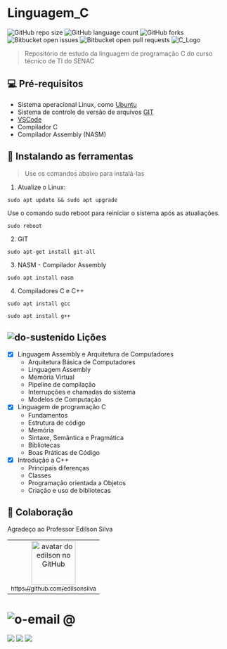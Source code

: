 # Linguagem_C
![GitHub repo size](https://img.shields.io/github/repo-size/iuricode/README-template?style=for-the-badge)
![GitHub language count](https://img.shields.io/github/languages/count/iuricode/README-template?style=for-the-badge)
![GitHub forks](https://img.shields.io/github/forks/iuricode/README-template?style=for-the-badge)
![Bitbucket open issues](https://img.shields.io/bitbucket/issues/iuricode/README-template?style=for-the-badge)
![Bitbucket open pull requests](https://img.shields.io/bitbucket/pr-raw/iuricode/README-template?style=for-the-badge)
<img src="https://softcodeon.com/wp-content/uploads/2020/03/Learn-C-2-1.png" alt="C_Logo">
>Repositório de estudo da linguagem de programação C do curso técnico de TI do SENAC

## 💻 Pré-requisitos
* Sistema operacional Linux, como [Ubuntu](https://ubuntu.com/)
* Sistema de controle de versão de arquivos [GIT](https://git-scm.com/)
* [VSCode](code.visualstudio.com/download)
* Compilador C
* Compilador Assembly (NASM)

## 🚀 Instalando as ferramentas
>Use os comandos abaixo para instalá-las
1.  Atualize o Linux:
```
sudo apt update && sudo apt upgrade
```
Use o comando sudo reboot para reiniciar o sistema após as atualiações.
```
sudo reboot
```

2.  GIT
```
sudo apt-get install git-all

```
3.  NASM - Compilador Assembly
```
sudo apt install nasm
```

4. Compiladores C e C++
```
sudo apt install gcc
```
```
sudo apt install g++
```

## ![do-sustenido](https://user-images.githubusercontent.com/101400029/163452742-a6592fd3-c4bd-4b38-8c7f-032d04d668a6.png) Lições 
- [x] Linguagem Assembly e Arquitetura de Computadores
  * Arquitetura Básica de Computadores
  * Linguagem Assembly
  * Memória Virtual
  * Pipeline de compilação
  * Interrupções e chamadas do sistema
  * Modelos de Computação
- [x] Linguagem de programação C
  * Fundamentos
  * Estrutura de código
  * Memória
  * Sintaxe, Semântica e Pragmática
  * Bibliotecas
  * Boas Práticas de Código
- [x] Introdução a C++
  * Principais diferenças
  * Classes
  * Programação orientada a Objetos
  * Criação e uso de bibliotecas

## 🤝 Colaboração

Agradeço ao Professor Edilson Silva

<table>
  <tr>
    <td align="center">
      <a href="#">
        <img src="https://avatars.githubusercontent.com/u/8513720?v=4" width="100px;" alt="avatar do edilson no GitHub"/><br>
        <sub>
          https://github.com/edilsonsilva
        </sub>
      </a>
    </td>
 </table>
    
 #  ![o-email](https://user-images.githubusercontent.com/101400029/163456576-4d64f6b0-c8b8-4f5e-829a-2651ded13c01.png) @

![](https://img.shields.io/static/v1?label=email:&message=fairlaw@protonmail.com&color=<colo>&style=<STYLE>&logo=<LOGO>)
![](https://img.shields.io/static/v1?label=email:&message=fairlaw@protonmail.me&color=<colo>&style=<STYLE>&logo=<LOGO>)
![](https://img.shields.io/static/v1?label=email:&message=lucas29466@gmail.com&color=<colo>&style=<STYLE>&logo=<LOGO>)
